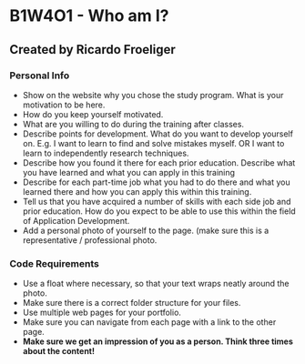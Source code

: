 # B1W4O1 - Who am I?
## Created by Ricardo Froeliger

### Personal Info
* Show on the website why you chose the study program. What is your motivation to be here.
* How do you keep yourself motivated.
* What are you willing to do during the training after classes.
* Describe points for development. What do you want to develop yourself on. E.g. I want to learn to find and solve mistakes myself. OR I want to learn to independently research techniques. 
* Describe how you found it there for each prior education. Describe what you have learned and what you can apply in this training
* Describe for each part-time job what you had to do there and what you learned there and how you can apply this within this training.
* Tell us that you have acquired a number of skills with each side job and prior education. How do you expect to be able to use this within the field of Application Development.
* Add a personal photo of yourself to the page. (make sure this is a representative / professional photo.

### Code Requirements
* Use a float where necessary, so that your text wraps neatly around the photo.
* Make sure there is a correct folder structure for your files.
* Use multiple web pages for your portfolio.
* Make sure you can navigate from each page with a link to the other page.
* **Make sure we get an impression of you as a person. Think three times about the content!**